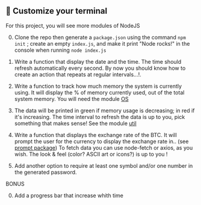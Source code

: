 ## 🔑 Customize your terminal

For this project, you will see more modules of NodeJS

0. Clone the repo then generate a `package.json` using the command `npm init` ; create an empty `index.js`, and make it print "Node rocks!" in the console when running `node index.js`

1. Write a function that display the date and the time. The time should refresh automatically every second. By now you should know how to create an action that repeats at regular intervals...!.

2. Write a function to track how much memory the system is currently using. It will display the % of memory currently used, out of the total system memory. You will need the module [OS](https://nodejs.org/api/os.html) 

3. The data will be printed in green if memory usage is decreasing; in red if it's increasing.
The time interval to refresh the data is up to you, pick something that makes sense!
See the module [util](https://nodejs.org/api/util.html#utilformatwithoptionsinspectoptions-format-args) 

4. Write a function that displays the exchange rate of the BTC. It will prompt the user for the currency to display the exchange rate in.. (see [prompt package](https://www.npmjs.com/package/prompt))
To fetch data you can use node-fetch or axios, as you wish.
The look & feel (color? ASCII art or icons?) is up to you !

5. Add another option to require at least one symbol and/or one number in the generated password.

BONUS 

0. Add a progress bar that increase whith time